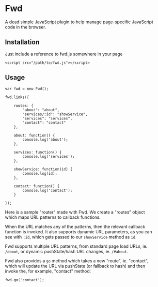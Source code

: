 # Fwd

A dead simple JavaScript plugin to help manage page-specific JavaScript code in the browser.

## Installation

Just include a reference to fwd.js somewhere in your page

`<script src="/path/to/fwd.js"></script>`

## Usage

```
var fwd = new Fwd();

fwd.links({

	routes: {
		"about": "about",
		"services/:id": "showService",
		"services": "services",
		"contact": "contact"
	},

	about: function() {
		console.log('about');
	},

	services: function() {
		console.log('services');
	},

	showService: function(id) {
		console.log(id);
	},

	contact: function() {
		console.log('contact');
	}

});
```

Here is a sample "router" made with Fwd. We create a "routes" object which maps URL patterns to callback functions.

When the URL matches any of the patterns, then the relevant callback function is invoked. It also supports dynamic URL parameters, as you can see with `:id`, which gets passed to our `showService` method as `id`.

Fwd supports multiple URL patterns, from standard page load URLs, ie. `/about`, or dynamic pushState/hash URL changes, ie. `/#about`.

Fwd also provides a `go` method which takes a new "route", ie. "contact", which will update the URL via pushState (or fallback to hash) and then invoke the, for example, "contact" method:

```
fwd.go('contact');
```